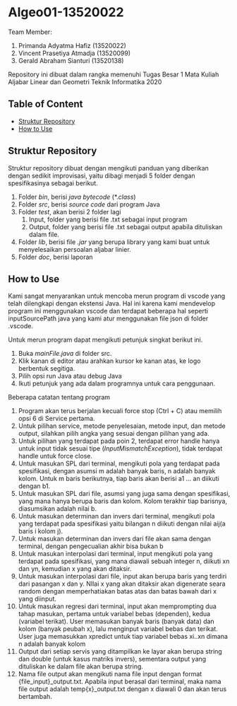 # Algeo01-13520022

Team Member:

1. Primanda Adyatma Hafiz (13520022)
2. Vincent Prasetiya Atmadja (13520099)
3. Gerald Abraham Sianturi (13520138)

Repository ini dibuat dalam rangka memenuhi Tugas Besar 1 Mata Kuliah Aljabar Linear dan Geometri Teknik Informatika 2020

## Table of Content

- [Struktur Repository](#struktur-repository)
- [How to Use](#how-to-use)

## Struktur Repository

Struktur repository dibuat dengan mengikuti panduan yang diberikan dengan sedikit improvisasi, yaitu dibagi menjadi 5 folder dengan spesifikasinya sebagai berikut.

1. Folder *bin*, berisi *java bytecode* (*.*class*)
2. Folder *src*, berisi *source code* dari program Java
3. Folder *test*, akan berisi 2 folder lagi
    1. Input, folder yang berisi file .txt sebagai input program
    2. Output, folder yang berisi file .txt sebagai output apabila dituliskan dalam file.
4. Folder *lib*, berisi file *.jar* yang berupa library yang kami buat untuk menyelesaikan persoalan aljabar linier.
5. Folder *doc*, berisi laporan

## How to Use

Kami sangat menyarankan untuk mencoba merun program di vscode yang telah dilengkapi dengan ekstensi Java. Hal ini karena kami mendevelop program ini menggunakan vscode dan terdapat beberapa hal seperti inputSourcePath java yang kami atur menggunakan file json di folder .vscode.

Untuk merun program dapat mengikuti petunjuk singkat berikut ini.

1. Buka *mainFile.java* di folder src.
2. Klik kanan di editor atau arahkan kursor ke kanan atas, ke logo berbentuk segitiga.
3. Pilih opsi run Java atau debug Java
4. Ikuti petunjuk yang ada dalam programnya untuk cara penggunaan.

Beberapa catatan tentang program

1. Program akan terus berjalan kecuali force stop (Ctrl + C) atau memilih opsi 6 di Service pertama.
2. Untuk pilihan service, metode penyelesaian, metode input, dan metode output, silahkan pilih angka yang sesuai dengan pilihan yang ada.
3. Untuk pilihan yang terdapat pada poin 2, terdapat error handle hanya untuk input tidak sesuai tipe (*InputMismatchException*), tidak terdapat handle untuk force close.
4. Untuk masukan SPL dari terminal, mengikuti pola yang terdapat pada spesifikasi, dengan asumsi m adalah banyak baris, n adalah banyak kolom. Untuk m baris berikutnya, tiap baris akan berisi a1 ... an diikuti dengan b1.
5. Untuk masukan SPL dari file, asumsi yang juga sama dengan spesifikasi, yang mana hanya berupa baris dan kolom. Kolom terakhir tiap barisnya, diasumsikan adalah nilai b.
6. Untuk masukan determinan dan invers dari terminal, mengikuti pola yang terdapat pada spesifikasi yaitu bilangan n diikuti dengan nilai aij(a baris i kolom j).
7. Untuk masukan determinan dan invers dari file akan sama dengan terminal, dengan pengecualian akhir bisa bukan b
8. Untuk masukan interpolasi dari terminal, input mengikuti pola yang terdapat pada spesifikasi, yang mana diawali sebuah integer n, diikuti xn dan yn, kemudian x yang akan ditaksir.
9. Untuk masukan interpolasi dari file, input akan berupa baris yang terdiri dari pasangan x dan y. NIlai x yang akan ditaksir akan digenerate seara random dengan memperhatiakan batas atas dan batas bawah dari x yang diinput.
10. Untuk masukan regresi dari terminal, input akan memprompting dua tahap masukan, pertama untuk variabel bebas (dependen), kedua (variabel terikat). User memasukan banyak baris (banyak data) dan kolom (banyak peubah x), lalu menginput variabel bebas dan terikat. User juga memasukkan xpredict untuk tiap variabel bebas xi..xn dimana n adalah banyak kolom
11. Output dari setiap servis yang ditampilkan ke layar akan berupa string  dan double (untuk kasus matriks invers), sementara output yang dituliskan ke dalam file akan berupa string.
12. Nama file output akan mengikuti nama file input dengan format {file_input}_output.txt. Apabila input berasal dari terminal, maka nama file output adalah temp{x}_output.txt dengan x diawali 0 dan akan terus bertambah.

